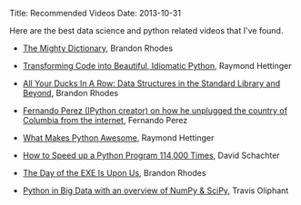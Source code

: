 Title: Recommended Videos
Date: 2013-10-31

Here are the best data science and python related videos that I've found.

* [The Mighty Dictionary](http://pyvideo.org/video/276/the-mighty-dictionary-55), Brandon Rhodes

* [Transforming Code into Beautiful, Idiomatic Python](http://pyvideo.org/video/1780/transforming-code-into-beautiful-idiomatic-pytho), Raymond Hettinger

* [All Your Ducks In A Row: Data Structures in the Standard Library and Beyond](http://pyvideo.org/video/2571/all-your-ducks-in-a-row-data-structures-in-the-s), Brandon Rhodes

* [Fernando Perez (IPython creator) on how he unplugged the country of Columbia from the internet](http://www.youtube.com/watch?feature=player_detailpage&v=1j_HxD4iLn8#t=679), Fernando Perez

* [What Makes Python Awesome](http://pyvideo.org/video/1669/keynote-3), Raymond Hettinger

* [How to Speed up a Python Program 114,000 Times](http://www.youtube.com/watch?v=e08kOj2kISU), David Schachter

* [The Day of the EXE Is Upon Us](http://pyvideo.org/video/2636/the-day-of-the-exe-is-upon-us), Brandon Rhodes

* [Python in Big Data with an overview of NumPy & SciPy](http://pyvideo.org/video/960/python-in-big-data-with-an-overview-of-numpy-sc), Travis Oliphant
